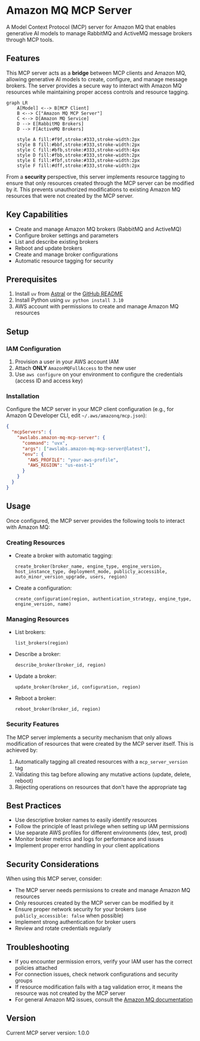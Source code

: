 # Amazon MQ MCP Server

A Model Context Protocol (MCP) server for Amazon MQ that enables generative AI models to manage RabbitMQ and ActiveMQ message brokers through MCP tools.

## Features

This MCP server acts as a **bridge** between MCP clients and Amazon MQ, allowing generative AI models to create, configure, and manage message brokers. The server provides a secure way to interact with Amazon MQ resources while maintaining proper access controls and resource tagging.

```mermaid
graph LR
    A[Model] <--> B[MCP Client]
    B <--> C["Amazon MQ MCP Server"]
    C <--> D[Amazon MQ Service]
    D --> E[RabbitMQ Brokers]
    D --> F[ActiveMQ Brokers]

    style A fill:#f9f,stroke:#333,stroke-width:2px
    style B fill:#bbf,stroke:#333,stroke-width:2px
    style C fill:#bfb,stroke:#333,stroke-width:4px
    style D fill:#fbb,stroke:#333,stroke-width:2px
    style E fill:#fbf,stroke:#333,stroke-width:2px
    style F fill:#dff,stroke:#333,stroke-width:2px
```

From a **security** perspective, this server implements resource tagging to ensure that only resources created through the MCP server can be modified by it. This prevents unauthorized modifications to existing Amazon MQ resources that were not created by the MCP server.

## Key Capabilities

- Create and manage Amazon MQ brokers (RabbitMQ and ActiveMQ)
- Configure broker settings and parameters
- List and describe existing brokers
- Reboot and update brokers
- Create and manage broker configurations
- Automatic resource tagging for security

## Prerequisites

1. Install `uv` from [Astral](https://docs.astral.sh/uv/getting-started/installation/) or the [GitHub README](https://github.com/astral-sh/uv#installation)
2. Install Python using `uv python install 3.10`
3. AWS account with permissions to create and manage Amazon MQ resources

## Setup

### IAM Configuration

1. Provision a user in your AWS account IAM
2. Attach **ONLY** `AmazonMQFullAccess` to the new user
3. Use `aws configure` on your environment to configure the credentials (access ID and access key)

### Installation

Configure the MCP server in your MCP client configuration (e.g., for Amazon Q Developer CLI, edit `~/.aws/amazonq/mcp.json`):

```json
{
  "mcpServers": {
    "awslabs.amazon-mq-mcp-server": {
      "command": "uvx",
      "args": ["awslabs.amazon-mq-mcp-server@latest"],
      "env": {
        "AWS_PROFILE": "your-aws-profile",
        "AWS_REGION": "us-east-1"
      }
    }
  }
}
```

## Usage

Once configured, the MCP server provides the following tools to interact with Amazon MQ:

### Creating Resources

- Create a broker with automatic tagging:
  ```
  create_broker(broker_name, engine_type, engine_version, host_instance_type, deployment_mode, publicly_accessible, auto_minor_version_upgrade, users, region)
  ```

- Create a configuration:
  ```
  create_configuration(region, authentication_strategy, engine_type, engine_version, name)
  ```

### Managing Resources

- List brokers:
  ```
  list_brokers(region)
  ```

- Describe a broker:
  ```
  describe_broker(broker_id, region)
  ```

- Update a broker:
  ```
  update_broker(broker_id, configuration, region)
  ```

- Reboot a broker:
  ```
  reboot_broker(broker_id, region)
  ```

### Security Features

The MCP server implements a security mechanism that only allows modification of resources that were created by the MCP server itself. This is achieved by:

1. Automatically tagging all created resources with a `mcp_server_version` tag
2. Validating this tag before allowing any mutative actions (update, delete, reboot)
3. Rejecting operations on resources that don't have the appropriate tag

## Best Practices

- Use descriptive broker names to easily identify resources
- Follow the principle of least privilege when setting up IAM permissions
- Use separate AWS profiles for different environments (dev, test, prod)
- Monitor broker metrics and logs for performance and issues
- Implement proper error handling in your client applications

## Security Considerations

When using this MCP server, consider:

- The MCP server needs permissions to create and manage Amazon MQ resources
- Only resources created by the MCP server can be modified by it
- Ensure proper network security for your brokers (use `publicly_accessible: false` when possible)
- Implement strong authentication for broker users
- Review and rotate credentials regularly

## Troubleshooting

- If you encounter permission errors, verify your IAM user has the correct policies attached
- For connection issues, check network configurations and security groups
- If resource modification fails with a tag validation error, it means the resource was not created by the MCP server
- For general Amazon MQ issues, consult the [Amazon MQ documentation](https://docs.aws.amazon.com/amazon-mq/)

## Version

Current MCP server version: 1.0.0
